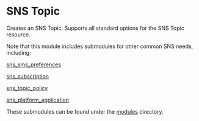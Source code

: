 # SNS Topic

Creates an SNS Topic. Supports all standard options for the SNS Topic resource.

Note that this module includes submodules for other common SNS needs, including:

[sns_sms_preferences](https://registry.terraform.io/providers/hashicorp/aws/latest/docs/resources/sns_sms_preferences)

[sns_subscription](https://registry.terraform.io/providers/hashicorp/aws/latest/docs/resources/sns_topic_subscription#protocol-support)

[sns_topic_policy](https://registry.terraform.io/providers/hashicorp/aws/latest/docs/resources/)

[sns_platform_application](https://registry.terraform.io/providers/hashicorp/aws/latest/docs/resources/sns_platform_application)

These submodules can be found under the [modules](modules) directory.
